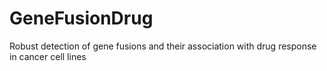 # GeneFusionDrug
Robust detection of gene fusions and their association with drug response in cancer cell lines
